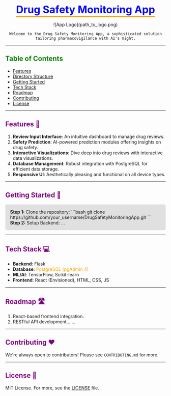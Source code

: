 # <div align="center"><span style="color:blue; font-size:32px; border-bottom: 4px solid orange;">Drug Safety Monitoring App</span></div>

<div align="center"> 
    ![App Logo](path_to_logo.png) <!-- Consider adding a logo for better branding -->

    Welcome to the Drug Safety Monitoring App, a sophisticated solution tailoring pharmacovigilance with AI's might.
</div>

---

## <span style="color:green;">Table of Contents</span>
- [Features](#features)
- [Directory Structure](#directory-structure)
- [Getting Started](#getting-started)
- [Tech Stack](#tech-stack)
- [Roadmap](#roadmap)
- [Contributing](#contributing)
- [License](#license)

---

## <span style="color:purple;">Features 🚀</span>
1. **Review Input Interface**: An intuitive dashboard to manage drug reviews.
2. **Safety Prediction**: AI-powered prediction modules offering insights on drug safety.
3. **Interactive Visualizations**: Dive deep into drug reviews with interactive data visualizations.
4. **Database Management**: Robust integration with PostgreSQL for efficient data storage.
5. **Responsive UI**: Aesthetically pleasing and functional on all device types.

---

## <span style="color:purple;">Getting Started 🌟</span>
<div style="background-color: #e0e0e0; padding: 15px; border-radius: 5px;">
    <strong>Step 1:</strong> Clone the repository:
    ```bash
    git clone https://github.com/your_username/DrugSafetyMonitoringApp.git
    ```
    <strong>Step 2:</strong> Setup Backend:
    ...
</div>

---

## <span style="color:purple;">Tech Stack 💻</span>
- **Backend**: Flask
- **Database**: <span style="color:orange;">PostgreSQL (pgAdmin 4)</span>
- **ML/AI**: TensorFlow, Scikit-learn
- **Frontend**: React (Envisioned), HTML, CSS, JS

---

## <span style="color:purple;">Roadmap 🛣️</span>
1. React-based frontend integration.
2. RESTful API development...
...

---

## <span style="color:purple;">Contributing ❤️</span>
We're always open to contributors! Please see `CONTRIBUTING.md` for more.

---

## <span style="color:purple;">License 📄</span>
MIT License. For more, see the [LICENSE](LICENSE) file.
